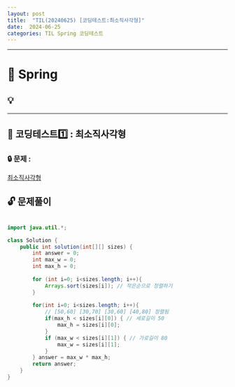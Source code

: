 ```yaml
---
layout: post
title:  "TIL(20240625) [코딩테스트:최소직사각형]"
date:  2024-06-25
categories: TIL Spring 코딩테스트
---
```


---------------------------------------------------------------------

# 📌 Spring

## 💡 



------------------------------------------------------------------

## 📌 코딩테스트1️⃣ : 최소직사각형

### 🔒 문제 : 
[최소직사각형](https://school.programmers.co.kr/learn/courses/30/lessons/86491)


## 🔓 문제풀이

```java

import java.util.*;

class Solution {
    public int solution(int[][] sizes) {
        int answer = 0;
        int max_w = 0;
        int max_h = 0;
        
        for (int i=0; i<sizes.length; i++){
            Arrays.sort(sizes[i]); // 작은순으로 정렬하기
        }
        
        for(int i=0; i<sizes.length; i++){
            // [50,60] [30,70] [30,60] [40,80] 정렬됨
            if(max_h < sizes[i][0]) { // 세로길이 50
                max_h = sizes[i][0];
            }
            if (max_w < sizes[i][1]) { // 가로길이 80
                max_w = sizes[i][1];
            }
        } answer = max_w * max_h; 
        return answer; 
    }
}

```


 
